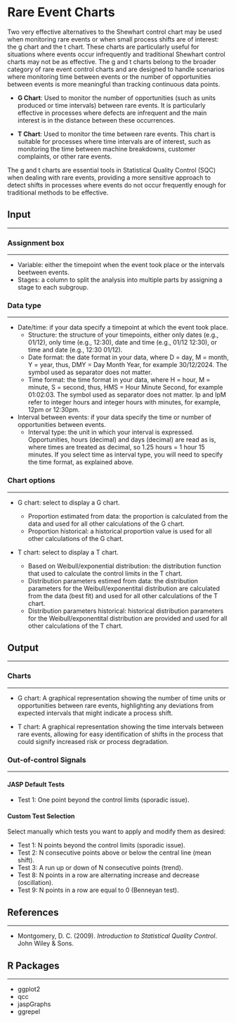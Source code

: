 Rare Event Charts
==========================
Two very effective alternatives to the Shewhart control chart may be used when monitoring rare events or when small process shifts are of interest: the g chart and the t chart. These charts are particularly useful for situations where events occur infrequently and traditional Shewhart control charts may not be as effective. The g and t charts belong to the broader category of rare event control charts and are designed to handle scenarios where monitoring time between events or the number of opportunities between events is more meaningful than tracking continuous data points.

- **G Chart**: Used to monitor the number of opportunities (such as units produced or time intervals) between rare events. It is particularly effective in processes where defects are infrequent and the main interest is in the distance between these occurrences.
  
- **T Chart**: Used to monitor the time between rare events. This chart is suitable for processes where time intervals are of interest, such as monitoring the time between machine breakdowns, customer complaints, or other rare events.

The g and t charts are essential tools in Statistical Quality Control (SQC) when dealing with rare events, providing a more sensitive approach to detect shifts in processes where events do not occur frequently enough for traditional methods to be effective.

## Input
--------

### Assignment box
--------
- Variable: either the timepoint when the event took place or the intervals beetween events.
- Stages: a column to split the analysis into multiple parts by assigning a stage to each subgroup.

### Data type
-------
- Date/time: if your data specify a timepoint at which the event took place.
    - Structure: the structure of your timepoints, either only dates (e.g., 01/12), only time (e.g., 12:30), date and time (e.g., 01/12 12:30), or time and date (e.g., 12:30 01/12).
    - Date format: the date format in your data, where D = day, M = month, Y = year, thus, DMY = Day Month Year, for example 30/12/2024. The symbol used as separator does not matter. 
    - Time format: the time format in your data, where H = hour, M = minute, S = second, thus, HMS = Hour Minute Second, for example 01:02:03. The symbol used as separator does not matter. Ip and IpM refer to integer hours and integer hours with minutes, for example, 12pm or 12:30pm.
- Interval between events: if your data specify the time or number of opportunities between events.
    - Interval type: the unit in which your interval is expressed. Opportunities, hours (decimal) and days (decimal) are read as is, where times are treated as decimal, so 1.25 hours = 1 hour 15 minutes. If you select time as interval type, you will need to specify the time format, as explained above.

### Chart options
--------
- G chart: select to display a G chart.
    - Proportion estimated from data: the proportion is calculated from the data and used for all other calculations of the G chart. 
    - Proportion historical: a historical proportion value is used for all other calculations of the G chart.

- T chart: select to display a T chart.
    - Based on Weibull/exponential distribution: the distribution function that used to calculate the control limits in the T chart.
    - Distribution parameters estimed from data: the distribution parameters for the Weibull/exponentital distribution are calculated from the data (best fit) and used for all other calculations of the T chart. 
    - Distribution parameters historical: historical distribution parameters for the Weibull/exponentital distribution are provided and used for all other calculations of the T chart. 

## Output
--------
### Charts
--------
- G chart: A graphical representation showing the number of time units or opportunities between rare events, highlighting any deviations from expected intervals that might indicate a process shift.
  
- T chart: A graphical representation showing the time intervals between rare events, allowing for easy identification of shifts in the process that could signify increased risk or process degradation.

### Out-of-control Signals 
-------

#### JASP Default Tests

- Test 1: One point beyond the control limits (sporadic issue).

#### Custom Test Selection
Select manually which tests you want to apply and modify them as desired:

- Test 1: N points beyond the control limits (sporadic issue).
- Test 2: N consecutive points above or below the central line (mean shift).
- Test 3: A run up or down of N consecutive points (trend).
- Test 8: N points in a row are alternating increase and decrease (oscillation).
- Test 9: N points in a row are equal to 0 (Benneyan test).



## References
--------
- Montgomery, D. C. (2009). *Introduction to Statistical Quality Control*. John Wiley & Sons.

## R Packages
-------
- ggplot2
- qcc
- jaspGraphs
- ggrepel
